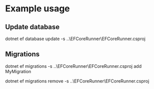 ﻿# Example usage

## Update database
dotnet ef database update -s ..\EFCoreRunner\EFCoreRunner.csproj

## Migrations
dotnet ef migrations -s ..\EFCoreRunner\EFCoreRunner.csproj add MyMigration 

dotnet ef migrations remove -s ..\EFCoreRunner\EFCoreRunner.csproj